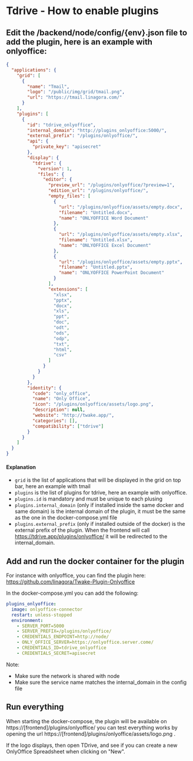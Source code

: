 # Tdrive - How to enable plugins

## Edit the /backend/node/config/{env}.json file to add the plugin, here is an example with onlyoffice:

```json
{
  "applications": {
    "grid": [
      {
        "name": "Tmail",
        "logo": "/public/img/grid/tmail.png",
        "url": "https://tmail.linagora.com/"
      }
    ],
    "plugins": [
      {
        "id": "tdrive_onlyoffice",
        "internal_domain": "http://plugins_onlyoffice:5000/",
        "external_prefix": "/plugins/onlyoffice/",
        "api": {
          "private_key": "apisecret"
        },
        "display": {
          "tdrive": {
            "version": 1,
            "files": {
              "editor": {
                "preview_url": "/plugins/onlyoffice/?preview=1",
                "edition_url": "/plugins/onlyoffice/",
                "empty_files": [
                  {
                    "url": "/plugins/onlyoffice/assets/empty.docx",
                    "filename": "Untitled.docx",
                    "name": "ONLYOFFICE Word Document"
                  },
                  {
                    "url": "/plugins/onlyoffice/assets/empty.xlsx",
                    "filename": "Untitled.xlsx",
                    "name": "ONLYOFFICE Excel Document"
                  },
                  {
                    "url": "/plugins/onlyoffice/assets/empty.pptx",
                    "filename": "Untitled.pptx",
                    "name": "ONLYOFFICE PowerPoint Document"
                  }
                ],
                "extensions": [
                  "xlsx",
                  "pptx",
                  "docx",
                  "xls",
                  "ppt",
                  "doc",
                  "odt",
                  "ods",
                  "odp",
                  "txt",
                  "html",
                  "csv"
                ]
              }
            }
          }
        },
        "identity": {
          "code": "only_office",
          "name": "Only Office",
          "icon": "/plugins/onlyoffice/assets/logo.png",
          "description": null,
          "website": "http://twake.app/",
          "categories": [],
          "compatibility": ["tdrive"]
        }
      }
    ]
  }
}
```

#### Explanation

- `grid` is the list of applications that will be displayed in the grid on top bar, here an example with tmail
- `plugins` is the list of plugins for tdrive, here an example with onlyoffice.
- `plugins.id` is mandatory and must be unique to each plusing
- `plugins.internal_domain` (only if installed inside the same docker and same domain) is the internal domain of the plugin, it must be the same as the one in the docker-compose.yml file
- `plugins.external_prefix` (only if installed outside of the docker) is the external prefix of the plugin. When the frontend will call https://tdrive.app/plugins/onlyoffice/ it will be redirected to the internal_domain.

## Add and run the docker container for the plugin

For instance with onlyoffice, you can find the plugin here: https://github.com/linagora/Twake-Plugin-Onlyoffice

In the docker-compose.yml you can add the following:

```yml
plugins_onlyoffice:
  image: onlyoffice-connector
  restart: unless-stopped
  environment:
    - SERVER_PORT=5000
    - SERVER_PREFIX=/plugins/onlyoffice/
    - CREDENTIALS_ENDPOINT=http://node/
    - ONLY_OFFICE_SERVER=https://onlyoffice.server.come/
    - CREDENTIALS_ID=tdrive_onlyoffice
    - CREDENTIALS_SECRET=apisecret
```

Note:

- Make sure the network is shared with node
- Make sure the service name matches the internal_domain in the config file

## Run everything

When starting the docker-compose, the plugin will be available on https://[frontend]/plugins/onlyoffice/ you can test everything works by opening the url https://[frontend]/plugins/onlyoffice/assets/logo.png .

If the logo displays, then open TDrive, and see if you can create a new OnlyOffice Spreadsheet when clicking on "New".
